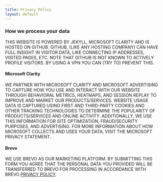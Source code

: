```yaml
---
title: Privacy Policy
layout: default
---
```


### How we process your data

THIS WEBSITE IS POWERED BY JEKYLL, MICROSOFT CLARITY AND IS HOSTED ON GITHUB. GITHUB, (LIKE ANY HOSTING COMPANY) CAN HAVE FULL INSIGHT IN VISITOR DATA, LIKE CONNECTING IP ADDRESSES, VISITED PAGES, ETC. NOTE THAT GITHUB IS NOT KNOWN TO ACTIVELY PROFILE VISITORS. BY USING A VPN YOU CAN (TRY TO) PREVENT THIS.

#### Microsoft Clarity
WE PARTNER WITH MICROSOFT CLARITY AND MICROSOFT ADVERTISING TO CAPTURE HOW YOU USE AND INTERACT WITH OUR WEBSITE THROUGH BEHAVIORAL METRICS, HEATMAPS, AND SESSION REPLAY TO IMPROVE AND MARKET OUR PRODUCTS/SERVICES. WEBSITE USAGE DATA IS CAPTURED USING FIRST AND THIRD-PARTY COOKIES AND OTHER TRACKING TECHNOLOGIES TO DETERMINE THE POPULARITY OF PRODUCTS/SERVICES AND ONLINE ACTIVITY. ADDITIONALLY, WE USE THIS INFORMATION FOR SITE OPTIMIZATION, FRAUD/SECURITY PURPOSES, AND ADVERTISING. FOR MORE INFORMATION ABOUT HOW MICROSOFT COLLECTS AND USES YOUR DATA, VISIT THE MICROSOFT PRIVACY STATEMENT.

#### Brevo
WE USE BREVO AS OUR MARKETING PLATFORM. BY SUBMITTING THIS FORM YOU AGREE THAT THE PERSONAL DATA YOU PROVIDED WILL BE TRANSFERRED TO BREVO FOR PROCESSING IN ACCORDANCE WITH BREVO [PRIVACY POLICY](https://www.brevo.com/legal/privacypolicy/).